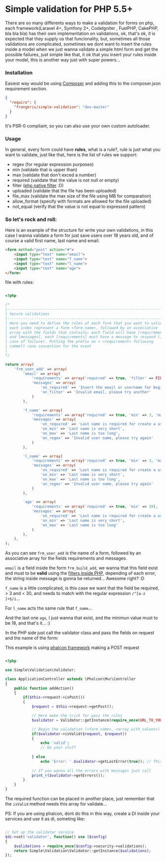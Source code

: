 Simple validation for PHP 5.5+
==============================

There are so many differents ways to make a validation for forms on php, each framework(Laravel 4+, Symfony 2+, CodeIgniter , FuelPHP, CakePHP, bla bla bla) has their own implementation on validations, ok, that's ok, it is expected that they supply us that funcionality, but, sometimes all those validations are complicated, sometimes we dont want to insert the rules inside a model when we just wanna validate a simple html form and get the possible failures, just simple like that, it ok that you insert your rules inside your model, this is another way just with super powers...

### Installation

Easiest way would be using [Composer](http://getcomposer.org) and adding this to
the composer.json requirement section.

```json
{
  "require": {
    "frangeris/simple-validation": "dev-master"
  }
}
```

It's PSR-0 compliant, so you can also use your own custom autoloader.

### Usage

In general, every form could have **rules**, what is a rule?, rule is just what you want to validate, just like that, here is the list of rules we support:

* regex (for regular expression purposes)
* min (validate that is upper than)
* max (validate that don't exced a number)
* required (validate that the value is not null or empty)
* filter ([php native filter](http://www.php.net/manual/en/filter.filters.php) :D)
* uploaded (validate that the file has been uploaded)
* file_max (validate the max size of the file using MB for comparation)
* allow_format (specify with formats are allowed for the file uploaded)
* not_equal (verify that the value is not equal to expressed pattern)

### So let's rock and roll:

Here is an example of the structure for write your own validations, in this case I wanna validate a form for just save users over 18 years old, and of course a valid first name, last name and email.

```html
<form method="post" action="#">	
	<input type="text" name="email">
	<input type="text" name="f_name">
	<input type="text" name="l_name">
	<input type="text" name="age">
</form>  

```

file with rules:

```php

<?php

/*
|--------------------------------------------------------------------------
| Secure validations
|--------------------------------------------------------------------------
| Here you need to define the rules of each form that you want to validate, 
| each index represent a form <form_name>, followed by an associative 
| array with the fields that contains; each field will have [requirements] 
| and [messages], each [requirements] must have a message to respond (in 
| case of failure). Putting the prefix on + <requirement> following 
| cammell case convention for the event
|
*/

return array(
	'frm_user_add' => array(
		'email' => array(
			'requirements' => array('required' => true, 'filter' => FILTER_VALIDATE_EMAIL),
			'messages' => array(				
				'on_required' => 'Insert the email or username for begin',
				'on_filter' => 'Invalid email, please try another'
			)			
		),

		'f_name' => array(
			'requirements' => array('required' => true, 'min' => 3, 'max' => 30, 'regex' => '/^[a-z ]+$/i'),
			'messages' => array(
				'on_required' => 'Last name is required for create a user',
				'on_min' => 'Last name is very short',
				'on_max' => 'Last name is too long',
				'on_regex' => 'Invalid user name, please try again'
			)
		),		

		'l_name' => array(
			'requirements' => array('required' => true, 'min' => 3, 'max' => 30 'regex' => '/^[a-z ]+$/i'),
			'messages' => array(
				'on_required' => 'Last name is required for create a user',
				'on_min' => 'Last name is very short',
				'on_max' => 'Last name is too long',
				'on_regex' => 'Invalid user name, please try again'
			)
		),

		'age' => array(
			'requirements' => array('required' => true, 'min' => 18),
			'messages' => array(
				'on_required' => 'Last name is required for create a user',
				'on_min' => 'Last name is very short',
				'on_max' => 'Last name is too long'
			)
		),		
	),
);

```

As you can see `frm_user_add` is the name of a form, followed by an associative array for the fields requirements and messages.

`email` is a field inside the form `frm_build_add`, we wanna that this field exist and must to be **valid** using the [filters inside PHP](http://www.php.net/manual/en/filter.filters.php), depending of each error, the string inside message is gonna be returned... Awesome right? :D

`f_name` is a little complicated, is this case we want that the field be required, > 3 and < 30, and needs to match with the regular expression `/^[a-z ]+$/i`... 

For `l_name` acts the same rule that `f_name`...

And the last one `age`, I just wanna that exist, and the minimun value must to be 18, and that's it... :)

In the PHP side just call the validator class and pass the fields on request and the name of the form:

This example is using [phalcon framework](http://phalconphp.com/en/) making a POST request

```php

<?php

use Simple\Validation\Validator;

class ApplicationController extends \Phalcon\Mvc\Controller
{
	public function addAction()
	{
		if($this->request->isPost())
		{
			$request = $this->request->getPost();

			// Here make the trick for pass the rules
    		$validator = Validator::getInstance(require_once(URL_TO_YOUR_FILE_WITH_RULES));

    		// Begin the validation (<form_name>, <array_with_values>)
			if($validator->isValid($request, $request))
			{
				echo 'valid';
				// Do your stuff
				
			} else
				echo 'Error: '.$validator->getLastError(true)); // This will give you the last error
			
			// If you wanna all the errors with messages just call
			print_r($validator->getErrors());
		}
	}	
}

```
The required function can be placed in another place, just remember that the `isValid` method needs this array for validate...

PS: If you are using phalcon, dont do this in this way, create a DI inside your services and use it as di, someting like:

```php

// Set up the validator service
$di->set('validator', function() use ($config)
{
    $validations = require_once($config->security->validations);
    return Simple\Validation\Validator::getInstance($validations);
});